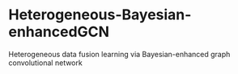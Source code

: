 # Heterogeneous-Bayesian-enhancedGCN
Heterogeneous data fusion learning via Bayesian-enhanced graph convolutional network
